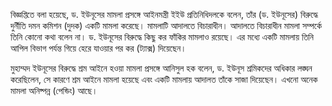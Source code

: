 বিজ্ঞপ্তিতে বলা হয়েছে, ড. ইউনূসের মামলা প্রসঙ্গে আইনমন্ত্রী ইইউ প্রতিনিধিদলকে বলেন, তাঁর (ড. ইউনূসের) বিরুদ্ধে দুর্নীতি দমন কমিশন (দুদক) একটি মামলা করেছে। মামলাটি আদালতে বিচারাধীন। আদালতে বিচারাধীন মামলা সম্পর্কে তিনি কোনো কথা বলেন না। ড. ইউনূসের বিরুদ্ধে কিছু কর ফাঁকির মামলাও রয়েছে। এর মধ্যে একটি মামলায় তিনি আপিল বিভাগ পর্যন্ত গিয়ে হেরে যাওয়ার পর কর (ট্যাক্স) দিয়েছেন।

মুহাম্মদ ইউনূসের বিরুদ্ধে শ্রম আইনে হওয়া মামলা প্রসঙ্গে আনিসুল হক বলেন, ড. ইউনূস শ্রমিকদের অধিকার লঙ্ঘন করেছিলেন, সে কারণে শ্রম আইনে মামলা হয়েছে এবং একটি মামলায় আদালত তাঁকে সাজা দিয়েছেন। এখনো অনেক মামলা অনিষ্পন্ন (পেন্ডিং) আছে।
